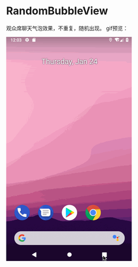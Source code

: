 # RandomBubbleView
观众席聊天气泡效果，不重复，随机出现。
gif预览：

![Image text](https://github.com/gumingwei/RandomBubbleView/blob/master/app/preview.gif)
